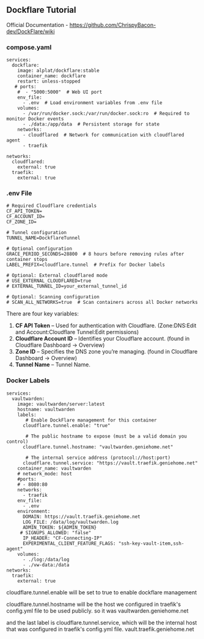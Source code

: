 ## Dockflare Tutorial 

Official Documentation - https://github.com/ChrispyBacon-dev/DockFlare/wiki

### compose.yaml 

```
services:
  dockflare:
    image: alplat/dockflare:stable
    container_name: dockflare
    restart: unless-stopped
   # ports:
    #  - "5000:5000"  # Web UI port
    env_file:
      - .env  # Load environment variables from .env file
    volumes:
      - /var/run/docker.sock:/var/run/docker.sock:ro  # Required to monitor Docker events
      - ./data:/app/data  # Persistent storage for state
    networks:
      - cloudflared  # Network for communication with cloudflared agent
      - traefik

networks:
  cloudflared:
    external: true
  traefik:
    external: true

```


 ### .env File

```
# Required Cloudflare credentials
CF_API_TOKEN=
CF_ACCOUNT_ID=
CF_ZONE_ID=

# Tunnel configuration
TUNNEL_NAME=DockflareTunnel

# Optional configuration
GRACE_PERIOD_SECONDS=28800  # 8 hours before removing rules after container stops
LABEL_PREFIX=cloudflare.tunnel  # Prefix for Docker labels

# Optional: External cloudflared mode
# USE_EXTERNAL_CLOUDFLARED=true
# EXTERNAL_TUNNEL_ID=your_external_tunnel_id

# Optional: Scanning configuration
# SCAN_ALL_NETWORKS=true  # Scan containers across all Docker networks

```

There are four key variables:

1. **CF API Token** – Used for authentication with Cloudflare. (Zone:DNS:Edit and Account:Cloudflare Tunnel:Edit permissions)
2. **Cloudflare Account ID** – Identifies your Cloudflare account. (found in Cloudflare Dashboard → Overview)
3. **Zone ID** – Specifies the DNS zone you’re managing. (found in Cloudflare Dashboard → Overview)
4. **Tunnel Name** – Tunnel Name.


### Docker Labels

```
services:
  vaultwarden:
    image: vaultwarden/server:latest
    hostname: vaultwarden
    labels:
       # Enable DockFlare management for this container
      cloudflare.tunnel.enable: "true"

       # The public hostname to expose (must be a valid domain you control)
      cloudflare.tunnel.hostname: "vaultwarden.geniehome.net"

       # The internal service address (protocol://host:port)
      cloudflare.tunnel.service: "https://vault.traefik.geniehome.net"
    container_name: vaultwarden
    # network_mode: host
    #ports:
    # - 8080:80
    networks:
      - traefik
    env_file:
      - .env
    environment:
      DOMAIN: https://vault.traefik.geniehome.net
      LOG_FILE: /data/log/vaultwarden.log
      ADMIN_TOKEN: ${ADMIN_TOKEN}
     # SIGNUPS_ALLOWED: "false"
      IP_HEADER: "CF-Connecting-IP"
      EXPERIMENTAL_CLIENT_FEATURE_FLAGS: "ssh-key-vault-item,ssh-agent"
    volumes:
      - ./log:/data/log
      - ./vw-data:/data
networks:
  traefik:
    external: true   
```


cloudflare.tunnel.enable will be set to true to enable dockflare management

cloudflare.tunnel.hostname will be the host we configured in traefik's config.yml file to be used publicly. so it was vaultwarden.geniehome.net

and the last label is cloudflare.tunnel.service, which will be the internal host that was configured in traefik's config.yml file. vault.traefik.geniehome.net
